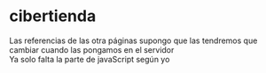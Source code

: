 # cibertienda
Las referencias de las otra páginas supongo que las tendremos que cambiar cuando las pongamos en el servidor <br>
Ya solo falta la parte de javaScript según yo 
